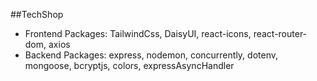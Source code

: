 ##TechShop

- Frontend Packages: TailwindCss, DaisyUI, react-icons, react-router-dom, axios
- Backend Packages: express, nodemon, concurrently, dotenv, mongoose, bcryptjs, colors, expressAsyncHandler
